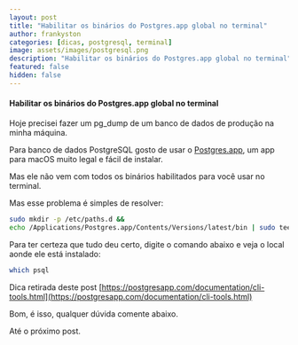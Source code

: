 ```yaml
---
layout: post
title: "Habilitar os binários do Postgres.app global no terminal"
author: frankyston
categories: [dicas, postgresql, terminal]
image: assets/images/postgresql.png
description: "Habilitar os binários do Postgres.app global no terminal"
featured: false
hidden: false
---
```


#### Habilitar os binários do Postgres.app global no terminal

Hoje precisei fazer um pg_dump de um banco de dados de produção na minha máquina.

Para banco de dados PostgreSQL gosto de usar o [Postgres.app](https://postgresapp.com), um app para macOS muito legal e fácil de instalar. 

Mas ele não vem com todos os binários habilitados para você usar no terminal.

Mas esse problema é simples de resolver:

```bash
sudo mkdir -p /etc/paths.d &&
echo /Applications/Postgres.app/Contents/Versions/latest/bin | sudo tee /etc/paths.d/postgresapp
```

Para ter certeza que tudo deu certo, digite o comando abaixo e veja o local aonde ele está instalado:

```bash
which psql
```

Dica retirada deste post [https://postgresapp.com/documentation/cli-tools.html](https://postgresapp.com/documentation/cli-tools.html)

Bom, é isso, qualquer dúvida comente abaixo.

Até o próximo post.
